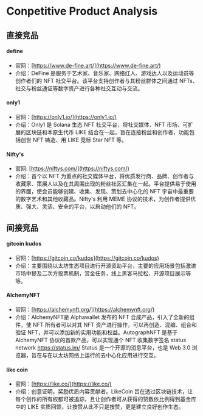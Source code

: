# Conpetitive Product Analysis


## 直接竞品 
#### define 
- 官网：[https://www.de-fine.art/](https://www.de-fine.art/)
- 介绍：DeFine 是服务于艺术家、音乐家、网络红人、游戏达人以及运动员等创作者们的 NFT 社交平台。该平台支持创作者与其粉丝群体之间通过 NFTs、社交与粉丝通证等数字资产进行各种社交互动与交流。

#### only1
- 官网：[https://only1.io/](https://only1.io/)
- 介绍：Only1 是 Solana 生态 NFT 社交平台，将社交媒体、NFT 市场、可扩展的区块链和本原生代币 LIKE 结合在一起，旨在连接粉丝和创作者，功能包括创世 NFT 铸造、用 LIKE 竞标 Star NFT 等。

#### Nifty's 
- 官网: [https://niftys.com/](https://niftys.com/)
- 介绍：首个以 NFT 为重点的社交媒体平台，将优质发行商、品牌、创作者与收藏家、策展人以及在其周围出现的粉丝社区汇集在一起。平台提供易于使用的界面，使会员能够创建、收集、发现、策划去中心化的 NFT 宇宙中最重要的数字艺术和其他收藏品。Nifty's 利用 MEME 协议的技术，为创作者提供优质、强大、灵活、安全的平台，以启动他们的 NFT。

## 间接竞品 
#### gitcoin kudos 
- 官网：[https://gitcoin.co/kudos](https://gitcoin.co/kudos)
- 介绍：主要围绕以太坊生态项目进行开源资助平台，主要的应用场景包括激进市场中提及二次方投票机制，赏金任务，线上黑客马拉松，开源项目展示等等。

#### AlchemyNFT
- 官网：[https://alchemynft.org/](https://alchemynft.org/)
- 介绍：AlchemyNFT是 Alphawallet 发布的 NFT 合成产品，引入了全新的组件，使 NFT 所有者可以对其 NFT 资产进行操作，可以再创造、混编、组合和验证 NFT，并可以添加新的实用功能和权益。AutographNFT 是基于 AlchemyNFT 协议的首款产品，可以实现通个 NFT 收集数字签名
status network https://status.im/ 
Status 是一个开源的消息平台，也是 Web 3.0 浏览器，旨在与在以太坊网络上运行的去中心化应用进行交互。

#### like coin
- 官网：[https://like.co/](https://like.co/)
- 介绍：创意证明，奖励优质内容贡献者。LikeCoin 旨在透过区块链技术，让每个创作的所有权都可被追踪，且让创作者可从获得的赞数依比例得到基金库中的 LIKE 实质回馈，让按赞从此不只是按赞，更是建立良好创作生态。
